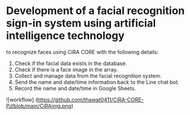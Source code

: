 # Development of a facial recognition sign-in system using artificial intelligence technology

to recognize faces using CiRA CORE with the following details:
1. Check if the facial data exists in the database.
2. Check if there is a face image in the array.
3. Collect and manage data from the facial recognition system.
4. Send the name and date/time information back to the Line chat bot.
5. Record the name and date/time in Google Sheets.

![workflow] (https://github.com/thawat0411/CiRA-CORE-PJ/blob/main/CiRAimg.png)
